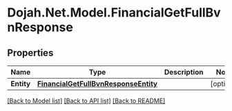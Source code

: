 # Dojah.Net.Model.FinancialGetFullBvnResponse

## Properties

Name | Type | Description | Notes
------------ | ------------- | ------------- | -------------
**Entity** | [**FinancialGetFullBvnResponseEntity**](FinancialGetFullBvnResponseEntity.md) |  | [optional] 

[[Back to Model list]](../README.md#documentation-for-models) [[Back to API list]](../README.md#documentation-for-api-endpoints) [[Back to README]](../README.md)

